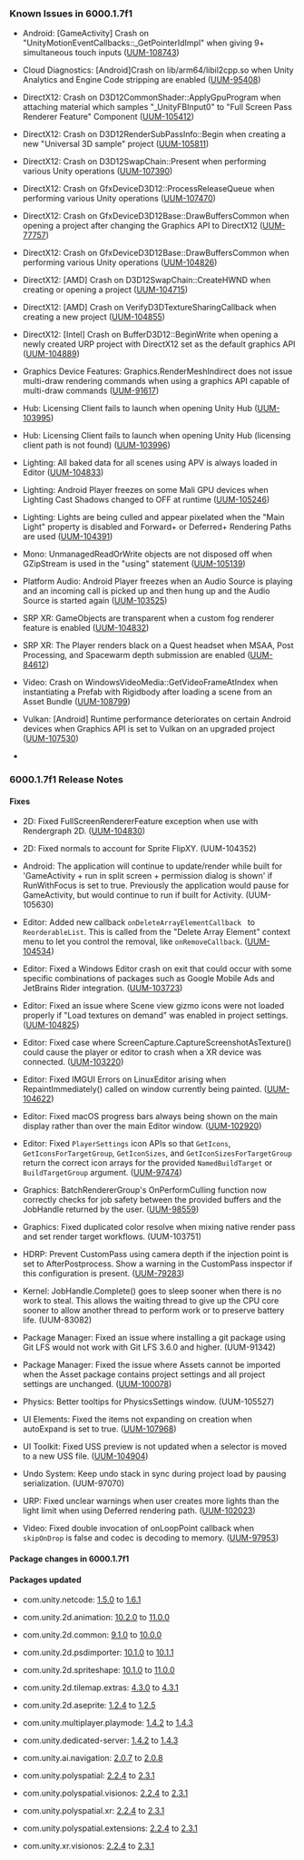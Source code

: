 ### Known Issues in 6000.1.7f1

- Android: [GameActivity] Crash on "UnityMotionEventCallbacks::_GetPointerIdImpl" when giving 9+ simultaneous touch inputs 
    ([UUM-108743](https://issuetracker.unity3d.com/issues/android-crash-on-unitymotioneventcallbacks-getpointeridimpl-when-giving-8-simultaneous-touch-inputs))

- Cloud Diagnostics: [Android]Crash on lib/arm64/libil2cpp.so when Unity Analytics and Engine Code stripping are enabled
    ([UUM-95408](https://issuetracker.unity3d.com/issues/android-crash-on-lib-slash-arm64-slash-libil2cpp-dot-so-when-unity-analytics-and-engine-code-stripping-are-enabled))

- DirectX12: Crash on D3D12CommonShader::ApplyGpuProgram when attaching material which samples "_UnityFBInput0" to "Full Screen Pass Renderer Feature" Component
    ([UUM-105412](https://issuetracker.unity3d.com/issues/crash-on-d3d12commonshader-applygpuprogram-when-attaching-material-which-samples-unityfbinput0-to-full-screen-pass-renderer-feature-component))

- DirectX12: Crash on D3D12RenderSubPassInfo::Begin when creating a new "Universal 3D sample" project
    ([UUM-105811](https://issuetracker.unity3d.com/issues/crash-on-d3d12rendersubpassinfo-begin-when-creating-a-new-universal-3d-sample-project))

- DirectX12: Crash on D3D12SwapChain::Present when performing various Unity operations
    ([UUM-107390](https://issuetracker.unity3d.com/issues/crash-on-d3d12swapchain-present-when-performing-various-unity-operations))

- DirectX12: Crash on GfxDeviceD3D12::ProcessReleaseQueue when performing various Unity operations
    ([UUM-107470](https://issuetracker.unity3d.com/issues/crash-on-gfxdeviced3d12-processreleasequeue-when-performing-various-unity-operations))

- DirectX12: Crash on GfxDeviceD3D12Base::DrawBuffersCommon when opening a project after changing the Graphics API to DirectX12
    ([UUM-77757](https://issuetracker.unity3d.com/issues/crash-on-gfxdeviced3d12base-drawbufferscommon-when-opening-a-project-after-changing-the-graphics-api-to-directx12))

- DirectX12: Crash on GfxDeviceD3D12Base::DrawBuffersCommon when performing various Unity operations
    ([UUM-104826](https://issuetracker.unity3d.com/issues/crash-on-gfxdeviced3d12base-drawbufferscommon-when-performing-various-unity-operations))

- DirectX12: [AMD] Crash on D3D12SwapChain::CreateHWND when creating or opening a project
    ([UUM-104715](https://issuetracker.unity3d.com/issues/crash-on-d3d12swapchain-createhwnd-when-when-creating-or-opening-a-project))

- DirectX12: [AMD] Crash on VerifyD3DTextureSharingCallback when creating a new project
    ([UUM-104855](https://issuetracker.unity3d.com/issues/crash-on-verifyd3dtexturesharingcallback-when-creating-a-new-project))

- DirectX12: [Intel] Crash on BufferD3D12::BeginWrite when opening a newly created URP project with DirectX12 set as the default graphics API
    ([UUM-104889](https://issuetracker.unity3d.com/issues/crash-on-bufferd3d12-beginwrite-when-opening-a-newly-created-urp-project-with-directx12-set-as-the-default-graphics-api))

- Graphics Device Features: Graphics.RenderMeshIndirect does not issue multi-draw rendering commands when using a graphics API capable of multi-draw commands
    ([UUM-91617](https://issuetracker.unity3d.com/issues/graphics-dot-rendermeshindirect-does-not-issue-multi-draw-rendering-commands-when-using-a-graphics-api-capable-of-multi-draw-commands))

- Hub: Licensing Client fails to launch when opening Unity Hub
    ([UUM-103995](https://issuetracker.unity3d.com/issues/licensing-client-fails-to-launch-when-opening-unity-hub-1))

- Hub: Licensing Client fails to launch when opening Unity Hub (licensing client path is not found)
    ([UUM-103996](https://issuetracker.unity3d.com/issues/licensing-client-fails-to-launch-when-opening-unity-hub-licensing-client-path-is-not-found))

- Lighting: All baked data for all scenes using APV is always loaded in Editor
    ([UUM-104833](https://issuetracker.unity3d.com/issues/all-baked-data-for-all-scenes-using-apv-is-always-loaded-in-editor))

- Lighting: Android Player freezes on some Mali GPU devices when Lighting Cast Shadows changed to OFF at runtime
    ([UUM-105246](https://issuetracker.unity3d.com/issues/android-player-freezes-on-some-mali-gpu-devices-when-lighting-cast-shadows-changed-to-off-at-runtime))

- Lighting: Lights are being culled and appear pixelated when the "Main Light" property is disabled and Forward+ or Deferred+ Rendering Paths are used
    ([UUM-104391](https://issuetracker.unity3d.com/issues/lights-are-being-culled-and-appear-pixelated-when-the-main-light-property-is-disabled-and-forward-plus-or-deferred-plus-rendering-paths-are-used))

- Mono: UnmanagedReadOrWrite objects are not disposed off when GZipStream is used in the "using" statement
    ([UUM-105139](https://issuetracker.unity3d.com/issues/unmanagedreadorwrite-objects-are-not-disposed-off-when-gzipstream-is-used-in-the-using-statement))

- Platform Audio: Android Player freezes when an Audio Source is playing and an incoming call is picked up and then hung up and the Audio Source is started again
    ([UUM-103525](https://issuetracker.unity3d.com/issues/android-player-freezes-when-an-audio-source-is-playing-and-an-incoming-call-is-picked-up-and-then-hung-up-and-the-audio-source-is-started-again))

- SRP XR: GameObjects are transparent when a custom fog renderer feature is enabled
    ([UUM-104832](https://issuetracker.unity3d.com/issues/gameobjects-are-transparent-when-a-custom-fog-renderer-feature-is-enabled))

- SRP XR: The Player renders black on a Quest headset when MSAA, Post Processing, and Spacewarm depth submission are enabled
    ([UUM-84612](https://issuetracker.unity3d.com/issues/the-player-renders-black-on-a-quest-headset-when-msaa-post-processing-and-spacewarm-depth-submission-are-enabled))

- Video: Crash on WindowsVideoMedia::GetVideoFrameAtIndex when instantiating a Prefab with Rigidbody after loading a scene from an Asset Bundle
    ([UUM-108799](https://issuetracker.unity3d.com/issues/crash-on-windowsvideomedia-getvideoframeatindex-when-instantiating-a-prefab-with-rigidbody-after-loading-a-scene-from-an-asset-bundle))

- Vulkan: [Android] Runtime performance deteriorates on certain Android devices when Graphics API is set to Vulkan on an upgraded project
    ([UUM-107530](https://issuetracker.unity3d.com/issues/build-performance-deteriorates-on-certain-android-devices-when-graphics-api-is-set-to-vulkan-on-an-upgraded-project))

- 



### 6000.1.7f1 Release Notes

#### Fixes

- 2D: Fixed FullScreenRendererFeature exception when use with Rendergraph 2D.
    ([UUM-104830](https://issuetracker.unity3d.com/issues/assertion-failed-and-argumentexception-are-thrown-and-scene-slash-game-views-do-not-render-when-render-graph-is-enabled-and-requirements-are-set-in-full-screen-pass-renderer-feature))

- 2D: Fixed normals to account for Sprite FlipXY.
    (UUM-104352)

- Android: The application will continue to update/render while built for 'GameActivity + run in split screen + permission dialog is shown' if RunWithFocus is set to true. Previously the application would pause for GameActivity, but would continue to run if built for Activity.
    (UUM-105630)

- Editor: Added new callback `onDeleteArrayElementCallback ` to `ReorderableList`. This is called from the "Delete Array Element" context menu to let you control the removal, like `onRemoveCallback`.
    ([UUM-104534](https://issuetracker.unity3d.com/issues/onremovecallback-is-not-called-when-removing-an-element-from-the-reoderablelist-using-contextmenu))

- Editor: Fixed a Windows Editor crash on exit that could occur with some specific combinations of packages such as Google Mobile Ads and JetBrains Rider integration.
    ([UUM-103723](https://issuetracker.unity3d.com/issues/crash-on-pluginmanager-refreshplugins-when-closing-the-editor-without-making-any-changes-with-jetbrains-rider-selected-as-the-external-code-editor-and-google-mobile-ads-third-party-plugin-imported))

- Editor: Fixed an issue where Scene view gizmo icons were not loaded properly if "Load textures on demand" was enabled in project settings.
    ([UUM-104825](https://issuetracker.unity3d.com/issues/load-texture-data-on-demand-corrupts-unitys-packages-gizmos-in-scene-view))

- Editor: Fixed case where ScreenCapture.CaptureScreenshotAsTexture\(\) could cause the player or editor to crash when a XR device was connected.
    ([UUM-103220](https://issuetracker.unity3d.com/issues/capturescreenshotastexture-fails-when-vr-headset-is-connected-and-is-inactive-during-play-mode))

- Editor: Fixed IMGUI Errors on LinuxEditor arising when RepaintImmediately\(\) called on window currently being painted.
    ([UUM-104622](https://issuetracker.unity3d.com/issues/linux-using-ctrl-plus-alt-plus-a-shortcut-for-add-component-throws-gui-rendering-errors))

- Editor: Fixed macOS progress bars always being shown on the main display rather than over the main Editor window.
    ([UUM-102920](https://issuetracker.unity3d.com/issues/progress-bar-defaults-to-main-monitor-when-editor-is-on-secondary-monitor))

- Editor: Fixed `PlayerSettings` icon APIs so that `GetIcons`, `GetIconsForTargetGroup`, `GetIconSizes`, and `GetIconSizesForTargetGroup` return the correct icon arrays for the provided `NamedBuildTarget` or `BuildTargetGroup` argument.
    ([UUM-97474](https://issuetracker.unity3d.com/issues/player-settings-icons-are-not-retrieved-when-using-playersettings-dot-geticons-method))

- Graphics: BatchRendererGroup's OnPerformCulling function now correctly checks for job safety between the provided buffers and the JobHandle returned by the user.
    ([UUM-98559](https://issuetracker.unity3d.com/issues/no-error-slash-warning-in-console-when-batchrenderergroup-reads-draw-commands-before-culling-jobs-are-complete))

- Graphics: Fixed duplicated color resolve when mixing native render pass and set render target workflows.
    (UUM-103751)

- HDRP: Prevent CustomPass using camera depth if the injection point is set to AfterPostprocess. Show a warning in the CustomPass inspector if this configuration is present.
    ([UUM-79283](https://issuetracker.unity3d.com/issues/drawrendererescustompass-onpostprocess-only-draws-within-the-original-render-area-when-dynamic-resolution-is-enabled-and-graphics-api-is-set-to-directx12))

- Kernel: JobHandle.Complete\(\) goes to sleep sooner when there is no work to steal. This allows the waiting thread to give up the CPU core sooner to allow another thread to perform work or to preserve battery life.
    (UUM-83082)

- Package Manager: Fixed an issue where installing a git package using Git LFS would not work with Git LFS 3.6.0 and higher.
    (UUM-91342)

- Package Manager: Fixed the issue where Assets cannot be imported when the Asset package contains project settings and all project settings are unchanged.
    ([UUM-100078](https://issuetracker.unity3d.com/issues/assets-do-not-get-imported-from-an-asset-package-when-library-assets-in-the-asset-package-are-unchanged))

- Physics: Better tooltips for PhysicsSettings window.
    (UUM-105527)

- UI Elements: Fixed the items not expanding on creation when autoExpand is set to true.
    ([UUM-107968](https://issuetracker.unity3d.com/issues/multicolumntreeview-does-not-auto-expand-foldouts-when-autoexpand-is-set-to-true))

- UI Toolkit: Fixed USS preview is not updated when a selector is moved to a new USS file.
    ([UUM-104904](https://issuetracker.unity3d.com/issues/uss-code-is-not-updated-when-a-selector-is-deleted-or-is-moved-to-a-new-uss-file))

- Undo System: Keep undo stack in sync during project load by pausing serialization.
    (UUM-97070)

- URP: Fixed unclear warnings when user creates more lights than the light limit when using Deferred rendering path.
    ([UUM-102023](https://issuetracker.unity3d.com/issues/property-additionalshadowparams-exceeds-previous-array-size-41-vs-32-dot-dot-dot-warning-is-spammed-when-exceeding-the-light-limit-set-in-urp-config-package))

- Video: Fixed double invocation of onLoopPoint callback when `skipOnDrop` is false and codec is decoding to memory.
    ([UUM-97953](https://issuetracker.unity3d.com/issues/videoplayer-dot-looppointreached-invokes-twice-when-waitforfirstframe-is-enabled))




#### Package changes in 6000.1.7f1

#### Packages updated

- com.unity.netcode: [1.5.0](https://docs.unity3d.com/Packages/com.unity.netcode@1.5//changelog/CHANGELOG.html) to [1.6.1](https://docs.unity3d.com/Packages/com.unity.netcode@1.6//changelog/CHANGELOG.html)

- com.unity.2d.animation: [10.2.0](https://docs.unity3d.com/Packages/com.unity.2d.animation@10.2//changelog/CHANGELOG.html) to [11.0.0](https://docs.unity3d.com/Packages/com.unity.2d.animation@11.0//changelog/CHANGELOG.html)

- com.unity.2d.common: [9.1.0](https://docs.unity3d.com/Packages/com.unity.2d.common@9.1//changelog/CHANGELOG.html) to [10.0.0](https://docs.unity3d.com/Packages/com.unity.2d.common@10.0//changelog/CHANGELOG.html)

- com.unity.2d.psdimporter: [10.1.0](https://docs.unity3d.com/Packages/com.unity.2d.psdimporter@10.1//changelog/CHANGELOG.html) to [10.1.1](https://docs.unity3d.com/Packages/com.unity.2d.psdimporter@10.1//changelog/CHANGELOG.html)

- com.unity.2d.spriteshape: [10.1.0](https://docs.unity3d.com/Packages/com.unity.2d.spriteshape@10.1//changelog/CHANGELOG.html) to [11.0.0](https://docs.unity3d.com/Packages/com.unity.2d.spriteshape@11.0//changelog/CHANGELOG.html)

- com.unity.2d.tilemap.extras: [4.3.0](https://docs.unity3d.com/Packages/com.unity.2d.tilemap.extras@4.3//changelog/CHANGELOG.html) to [4.3.1](https://docs.unity3d.com/Packages/com.unity.2d.tilemap.extras@4.3//changelog/CHANGELOG.html)

- com.unity.2d.aseprite: [1.2.4](https://docs.unity3d.com/Packages/com.unity.2d.aseprite@1.2//changelog/CHANGELOG.html) to [1.2.5](https://docs.unity3d.com/Packages/com.unity.2d.aseprite@1.2//changelog/CHANGELOG.html)

- com.unity.multiplayer.playmode: [1.4.2](https://docs.unity3d.com/Packages/com.unity.multiplayer.playmode@1.4//changelog/CHANGELOG.html) to [1.4.3](https://docs.unity3d.com/Packages/com.unity.multiplayer.playmode@1.4//changelog/CHANGELOG.html)

- com.unity.dedicated-server: [1.4.2](https://docs.unity3d.com/Packages/com.unity.dedicated-server@1.4//changelog/CHANGELOG.html) to [1.4.3](https://docs.unity3d.com/Packages/com.unity.dedicated-server@1.4//changelog/CHANGELOG.html)

- com.unity.ai.navigation: [2.0.7](https://docs.unity3d.com/Packages/com.unity.ai.navigation@2.0//changelog/CHANGELOG.html) to [2.0.8](https://docs.unity3d.com/Packages/com.unity.ai.navigation@2.0//changelog/CHANGELOG.html)

- com.unity.polyspatial: [2.2.4](https://docs.unity3d.com/Packages/com.unity.polyspatial@2.2//changelog/CHANGELOG.html) to [2.3.1](https://docs.unity3d.com/Packages/com.unity.polyspatial@2.3//changelog/CHANGELOG.html)

- com.unity.polyspatial.visionos: [2.2.4](https://docs.unity3d.com/Packages/com.unity.polyspatial.visionos@2.2//changelog/CHANGELOG.html) to [2.3.1](https://docs.unity3d.com/Packages/com.unity.polyspatial.visionos@2.3//changelog/CHANGELOG.html)

- com.unity.polyspatial.xr: [2.2.4](https://docs.unity3d.com/Packages/com.unity.polyspatial.xr@2.2//changelog/CHANGELOG.html) to [2.3.1](https://docs.unity3d.com/Packages/com.unity.polyspatial.xr@2.3//changelog/CHANGELOG.html)

- com.unity.polyspatial.extensions: [2.2.4](https://docs.unity3d.com/Packages/com.unity.polyspatial.extensions@2.2//changelog/CHANGELOG.html) to [2.3.1](https://docs.unity3d.com/Packages/com.unity.polyspatial.extensions@2.3//changelog/CHANGELOG.html)

- com.unity.xr.visionos: [2.2.4](https://docs.unity3d.com/Packages/com.unity.xr.visionos@2.2//changelog/CHANGELOG.html) to [2.3.1](https://docs.unity3d.com/Packages/com.unity.xr.visionos@2.3//changelog/CHANGELOG.html)